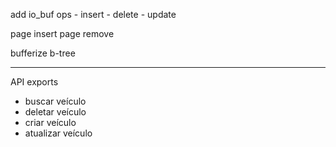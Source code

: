 add io_buf ops
    - insert 
    - delete
    - update

page insert
page remove

bufferize b-tree

---
API exports
- buscar veículo
- deletar veículo
- criar veículo
- atualizar veículo
